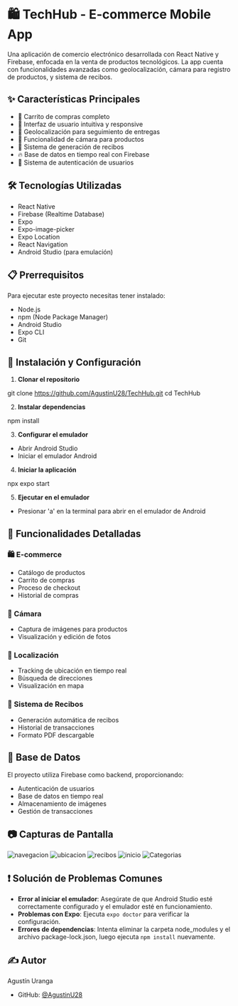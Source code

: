 # 🛍️ TechHub - E-commerce Mobile App

Una aplicación de comercio electrónico desarrollada con React Native y Firebase, enfocada en la venta de productos tecnológicos. La app cuenta con funcionalidades avanzadas como geolocalización, cámara para registro de productos, y sistema de recibos.

## ✨ Características Principales

- 🛒 Carrito de compras completo
- 📱 Interfaz de usuario intuitiva y responsive
- 📍 Geolocalización para seguimiento de entregas
- 📸 Funcionalidad de cámara para productos
- 🧾 Sistema de generación de recibos
- 🔥 Base de datos en tiempo real con Firebase
- 👤 Sistema de autenticación de usuarios

## 🛠️ Tecnologías Utilizadas

- React Native
- Firebase (Realtime Database)
- Expo
- Expo-image-picker
- Expo Location
- React Navigation
- Android Studio (para emulación)

## 📋 Prerrequisitos

Para ejecutar este proyecto necesitas tener instalado:

- Node.js
- npm (Node Package Manager)
- Android Studio
- Expo CLI
- Git

## 🚀 Instalación y Configuración

1. **Clonar el repositorio**

git clone https://github.com/AgustinU28/TechHub.git
cd TechHub


2. **Instalar dependencias**

npm install


3. **Configurar el emulador**
- Abrir Android Studio
- Iniciar el emulador Android

4. **Iniciar la aplicación**

npx expo start


5. **Ejecutar en el emulador**
- Presionar 'a' en la terminal para abrir en el emulador de Android

## 📱 Funcionalidades Detalladas

### 🛍️ E-commerce
- Catálogo de productos
- Carrito de compras
- Proceso de checkout
- Historial de compras

### 📸 Cámara
- Captura de imágenes para productos
- Visualización y edición de fotos

### 📍 Localización
- Tracking de ubicación en tiempo real
- Búsqueda de direcciones
- Visualización en mapa

### 🧾 Sistema de Recibos
- Generación automática de recibos
- Historial de transacciones
- Formato PDF descargable

## 💾 Base de Datos

El proyecto utiliza Firebase como backend, proporcionando:
- Autenticación de usuarios
- Base de datos en tiempo real
- Almacenamiento de imágenes
- Gestión de transacciones

## 📷 Capturas de Pantalla

![navegacion](https://github.com/user-attachments/assets/d8e63ece-183f-4e53-be7b-7cfa37bfa844)
![ubicacion](https://github.com/user-attachments/assets/f40fc490-03e2-4fa8-8a59-a87bac24b7e9)
![recibos](https://github.com/user-attachments/assets/14186faf-a312-43cc-93da-24c70709f9f7)
![inicio](https://github.com/user-attachments/assets/1fdd8c3b-4054-4e00-bc51-32d97de93e04)
![Categorias](https://github.com/user-attachments/assets/f41a9fc8-0bc7-4468-b7b7-2197f1ec0e31)




## ❗ Solución de Problemas Comunes

- **Error al iniciar el emulador**: Asegúrate de que Android Studio esté correctamente configurado y el emulador esté en funcionamiento.
- **Problemas con Expo**: Ejecuta `expo doctor` para verificar la configuración.
- **Errores de dependencias**: Intenta eliminar la carpeta node_modules y el archivo package-lock.json, luego ejecuta `npm install` nuevamente.

## ✍️ Autor

Agustín Uranga
- GitHub: [@AgustinU28](https://github.com/AgustinU28)



